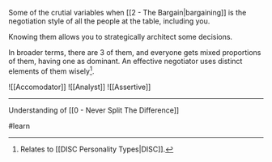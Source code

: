 Some of the crutial variables when [[2 - The Bargain|bargaining]] is the negotiation style of all the people at the table, including you.

Knowing them allows you to strategically architect some decisions.

In broader terms, there are 3 of them, and everyone gets mixed proportions of them, having one as dominant. An effective negotiator uses distinct elements of them wisely[^1].

![[Accomodator]]
![[Analyst]]
![[Assertive]]

---

Understanding of [[0 - Never Split The Difference]]

#learn

[^1]: Relates to [[DISC Personality Types|DISC]].

